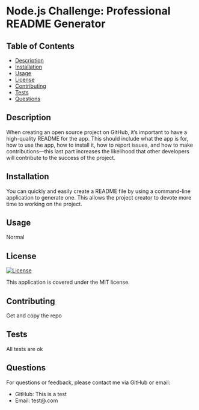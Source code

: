 
# Node.js Challenge: Professional README Generator

## Table of Contents
- [Description](#description)
- [Installation](#installation)
- [Usage](#usage)
- [License](#license)
- [Contributing](#contributing)
- [Tests](#tests)
- [Questions](#questions)

## Description
When creating an open source project on GitHub, it’s important to have a high-quality README for the app. This should include what the app is for, how to use the app, how to install it, how to report issues, and how to make contributions&mdash;this last part increases the likelihood that other developers will contribute to the success of the project. 

## Installation
You can quickly and easily create a README file by using a command-line application to generate one. This allows the project creator to devote more time to working on the project.

## Usage
Normal

## License
[![License](https://img.shields.io/badge/License-MIT-brightgreen.svg)](https://opensource.org/licenses/MIT)

This application is covered under the MIT license.

## Contributing
Get and copy the repo

## Tests
All tests are ok

## Questions
For questions or feedback, please contact me via GitHub or email:
- GitHub: This is a test
- Email: test@.com
  

